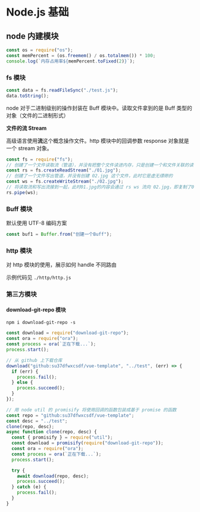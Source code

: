 # Node.js 基础

## node 内建模块

```js
const os = require("os");
const memPercent = (os.freemem() / os.totalmem()) * 100;
console.log(`内存占用率${memPercent.toFixed(2)}`);
```

### fs 模块

```js
const data = fs.readFileSync("./test.js");
data.toString();
```

node 对于二进制级别的操作封装在 Buff 模块中。读取文件拿到的是 Buff 类型的对象（文件的二进制形式）

**文件的流 Stream**

高级语言使用**流**这个概念操作文件。http 模块中的回调参数 response 对象就是一个 stream 对象。

```js
const fs = require("fs");
// 创建了一个文件读取流（管道），并没有把整个文件读进内存，只是创建一个和文件关联的读取管道
const rs = fs.createReadStream("./01.jpg");
// 创建了一个文件写出管道，并没有创建 02.jpg 这个文件，此时它是虚无缥缈的
const ws = fs.createWriteStream("./02.jpg");
// 将读取流和写出流接到一起，此时01.jpg的内容会通过 rs ws 流向 02.jpg，即复制了01.jpg命名为02.jpg
rs.pipe(ws);
```

### Buff 模块

默认使用 UTF-8 编码方案

```js
const buf1 = Buffer.from("创建一个Buff");
```

### http 模块

对 http 模块的使用，展示如何 handle 不同路由

示例代码见 `./http/http.js`

### 第三方模块

#### download-git-repo 模块

```
npm i download-git-repo -s
```

```js
const download = require("download-git-repo");
const ora = require("ora");
const process = ora(`正在下载...`);
process.start();

// 从 github 上下载仓库
download("github:su37dfwxcsdf/vue-template", "../test", (err) => {
  if (err) {
    process.fail();
  } else {
    process.succeed();
  }
});

// 用 node util 的 promisify 将使用回调的函数包装成基于 promise 的函数
const repo = "github:su37dfwxcsdf/vue-template";
const desc = "../test";
clone(repo, desc);
async function clone(repo, desc) {
  const { promisify } = require("util");
  const download = promisify(require("download-git-repo"));
  const ora = require("ora");
  const process = ora(`正在下载...`);
  process.start();

  try {
    await download(repo, desc);
    process.succeed();
  } catch (e) {
    process.fail();
  }
}
```

